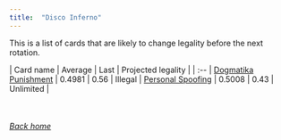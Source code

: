 ```yaml
---
title:  "Disco Inferno"
---
```


This is a list of cards that are likely to change legality before the next rotation.

| Card name | Average | Last | Projected legality |
| :-- |
[Dogmatika Punishment](https://db.ygoprodeck.com/card/?search=Dogmatika%20Punishment) | 0.4981 | 0.56 | Illegal |
[Personal Spoofing](https://db.ygoprodeck.com/card/?search=Personal%20Spoofing) | 0.5008 | 0.43 | Unlimited |

<br>

###### [Back home](index)